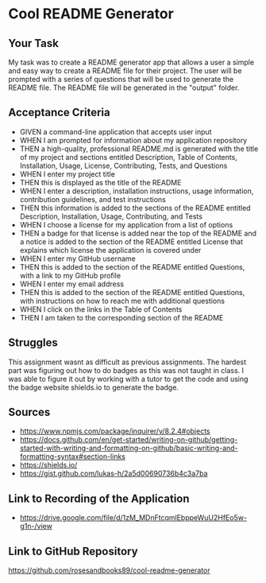 # Cool README Generator

## Your Task

My task was to create a README generator app that allows a user a simple and easy way to create a README file for their project. The user will be prompted with a series of questions that will be used to generate the README file. The README file will be generated in the "output" folder.



## Acceptance Criteria

*  GIVEN a command-line application that accepts user input
* WHEN I am prompted for information about my application repository
* THEN a high-quality, professional README.md is generated with the title of my project and sections entitled Description, Table of Contents, Installation, Usage, License, Contributing, Tests, and Questions
* WHEN I enter my project title
* THEN this is displayed as the title of the README
* WHEN I enter a description, installation instructions, usage information, contribution guidelines, and test instructions
* THEN this information is added to the sections of the README entitled Description, Installation, Usage, Contributing, and Tests
* WHEN I choose a license for my application from a list of options
* THEN a badge for that license is added near the top of the README and a notice is added to the section of the README entitled License that explains which license the application is covered under
* WHEN I enter my GitHub username
* THEN this is added to the section of the README entitled Questions, with a link to my GitHub profile
* WHEN I enter my email address
* THEN this is added to the section of the README entitled Questions, with instructions on how to reach me with additional questions
* WHEN I click on the links in the Table of Contents
* THEN I am taken to the corresponding section of the README

## Struggles

This assignment wasnt as difficult as previous assignments. The hardest part was figuring out how to do badges as this was not taught in class. I was able to figure it out by working with a tutor to get the code and using the badge website shields.io to generate the badge.

## Sources
* https://www.npmjs.com/package/inquirer/v/8.2.4#objects
* https://docs.github.com/en/get-started/writing-on-github/getting-started-with-writing-and-formatting-on-github/basic-writing-and-formatting-syntax#section-links
* https://shields.io/
* https://gist.github.com/lukas-h/2a5d00690736b4c3a7ba

## Link to Recording of the Application

* https://drive.google.com/file/d/1zM_MDnFtcqmlEbppeWuU2HfEo5w-g1n-/view

## Link to GitHub Repository
https://github.com/rosesandbooks89/cool-readme-generator
